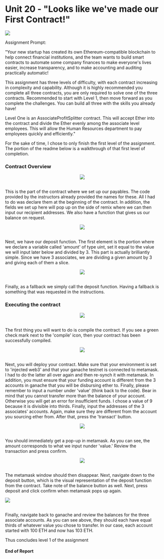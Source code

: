 # Unit 20 - "Looks like we've made our First Contract!"

<img src="https://github.com/ThomasJScott3/Unit-20-First-Contract/blob/main/Images/Banner.png"></img>

Assignment Prompt: 

"Your new startup has created its own Ethereum-compatible blockchain to help connect financial institutions, and the team wants to build smart contracts to automate some company finances to make everyone's lives easier, increase transparency, and to make accounting and auditing practically automatic!

This assignment has three levels of difficulty, with each contract increasing in complexity and capability. Although it is highly recommended you complete all three contracts, you are only required to solve one of the three contracts. Recommended to start with Level 1, then move forward as you complete the challenges. You can build all three with the skills you already have!

Level One is an AssociateProfitSplitter contract. This will accept Ether into the contract and divide the Ether evenly among the associate level employees. This will allow the Human Resources department to pay employees quickly and efficiently."

For the sake of time, I chose to only finish the first level of the assignment. The portion of the readme below is a walkthrough of that first level of completion.

### Contract Overview


<p align="center"><img src="https://github.com/ThomasJScott3/Unit-20-First-Contract/blob/main/Images/Contract1.PNG"></img></p>
<br>
This is the part of the contract where we set up our payables. The code provided by the instructors already provided the names for these. All I had to do was declare them at the beginning of the contract. In addition, the fields we set up here will pop up on the side of remix where we can then input our recipient addresses. We also have a function that gives us our balance on request.
<br>


<p align="center"><img src="https://github.com/ThomasJScott3/Unit-20-First-Contract/blob/main/Images/Contract3.PNG"></img></p>
<br>
Next, we have our deposit function. The first element is the portion where we declare a variable called 'amount' of type uint, set it equal to the value we will input later below and divided by 3. This part is actually brilliantly simple. Since we have 3 associates, we are dividing a given amount by 3 and giving each of them a slice.
<br>


<p align="center"><img src="https://github.com/ThomasJScott3/Unit-20-First-Contract/blob/main/Images/Contract4.PNG"></img></p>
<br>
Finally, as a fallback we simply call the deposit function. Having a fallback is something that was requested in the instructions.

### Executing the contract

<p align="center"><img src="https://github.com/ThomasJScott3/Unit-20-First-Contract/blob/main/Images/Compile.PNG"></img></p>
<br>
The first thing you will want to do is compile the contract. If you see a green check mark next to the 'compile' icon, then your contract has been successfully compiled.
<br>


<p align="center"><img src="https://github.com/ThomasJScott3/Unit-20-First-Contract/blob/main/Images/Deploy.PNG"></img></p>
<br>
Next, you will deploy your contract. Make sure that your environment is set to 'injected web3' and that your ganache testnet is connected to metamask. I had to do the latter all over again and then re-synch it with metamask. In addition, you must ensure that your funding account is different from the 3 accounts in ganache that you will be disbursing ether to. Finally, please remember to input a number under 'value' (think back to the code). Bear in mind that you cannot transfer more than the balance of your account. Otherwise you will get an error for insufficient funds. I chose a value of 9 because it is divisible into thirds. Finally, input the addresses of the 3 associates' accounts. Again, make sure they are different from the account you sourcing ether from. After that, press the 'transact' button.
<br>


<p align="center"><img src="https://github.com/ThomasJScott3/Unit-20-First-Contract/blob/main/Images/DeployMetamask.PNG"></img></p>
<br>
You should immediately get a pop-up in metamask. As you can see, the amount corresponds to what we input nunder 'value.' Review the transaction and press confirm.
<br>

<p align="center"><img src="https://github.com/ThomasJScott3/Unit-20-First-Contract/blob/main/Images/Deposit.PNG"></img></p>
<br>
The metamask window should then disappear. Next, navigate down to the deposit button, which is the visual representation of the deposit function from the contract. Take note of the balance button as well. Next, press deposit and click confirm when metamask pops up again.
<br>


<img src="https://github.com/ThomasJScott3/Unit-20-First-Contract/blob/main/Images/Ganash.PNG"></img></p>
<br>
Finally, navigate back to ganache and review the balances for the three associate accounts. As you can see above, they should each have equal thirds of whatever value you chose to transfer. In our case, each account started with 100 ETH and now has 103 ETH.


Thus concludes level 1 of the assignment

#### End of Report


